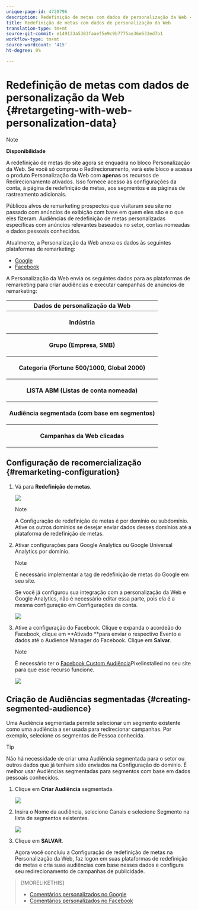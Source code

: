 ```yaml
---
unique-page-id: 4720796
description: Redefinição de metas com dados de personalização da Web - Documentos de marketing - Documentação do produto
title: Redefinição de metas com dados de personalização da Web
translation-type: tm+mt
source-git-commit: e149133a5383faaef5e9c9b7775ae36e633ed7b1
workflow-type: tm+mt
source-wordcount: '415'
ht-degree: 0%

---
```



# Redefinição de metas com dados de personalização da Web {#retargeting-with-web-personalization-data}

>[!NOTE]
>
>**Disponibilidade**
>
>A redefinição de metas do site agora se enquadra no bloco Personalização da Web. Se você só comprou o Redirecionamento, verá este bloco e acessa o produto Personalização da Web com **apenas** os recursos de Redirecionamento ativados. Isso fornece acesso às configurações da conta, à página de redefinição de metas, aos segmentos e às páginas de rastreamento adicionais.

Públicos alvos de remarketing prospectos que visitaram seu site no passado com anúncios de exibição com base em quem eles são e o que eles fizeram. Audiências de redefinição de metas personalizadas específicas com anúncios relevantes baseados no setor, contas nomeadas e dados pessoais conhecidos.

Atualmente, a Personalização da Web anexa os dados às seguintes plataformas de remarketing:

* [Google](personalized-remarketing-in-google.md)
* [Facebook](personalized-remarketing-in-facebook.md)

A Personalização da Web envia os seguintes dados para as plataformas de remarketing para criar audiências e executar campanhas de anúncios de remarketing:

<table> 
 <tbody> 
  <tr> 
   <th colspan="1">Dados de personalização da Web</th> 
  </tr> 
  <tr> 
   <th><p>Indústria</p></th> 
  </tr> 
  <tr> 
   <th><p>Grupo (Empresa, SMB)</p></th> 
  </tr> 
  <tr> 
   <th><p>Categoria (Fortune 500/1000, Global 2000)</p></th> 
  </tr> 
  <tr> 
   <th><p>LISTA ABM (Listas de conta nomeada)</p></th> 
  </tr> 
  <tr> 
   <th><p>Audiência segmentada (com base em segmentos)</p></th> 
  </tr> 
  <tr> 
   <th><p>Campanhas da Web clicadas</p></th> 
  </tr> 
 </tbody> 
</table>

## Configuração de recomercialização {#remarketing-configuration}

1. Vá para **Redefinição de metas**.

   ![](assets/one.png)

   >[!NOTE]
   >
   >A Configuração de redefinição de metas é por domínio ou subdomínio. Ative os outros domínios se desejar enviar dados desses domínios até a plataforma de redefinição de metas.

1. Ativar configurações para Google Analytics ou Google Universal Analytics por domínio.

   >[!NOTE]
   >
   >É necessário implementar a tag de redefinição de metas do Google em seu site.
   >
   >
   >Se você já configurou sua integração com a personalização da Web e Google Analytics, não é necessário editar essa parte, pois ela é a mesma configuração em Configurações da conta.

   ![](assets/two.png)

1. Ative a configuração do Facebook. Clique e expanda o acordeão do Facebook, clique em **Ativado **para enviar o respectivo Evento e dados até o Audience Manager do Facebook. Clique em **Salvar**.

   >[!NOTE]
   >
   >É necessário ter o [Facebook Custom Audiência](https://developers.facebook.com/docs/ads-for-websites/website-custom-audiences/getting-started#install-the-pixel)Pixelinstalled no seu site para que esse recurso funcione.

   ![](assets/three.png)

## Criação de Audiências segmentadas {#creating-segmented-audience}

Uma Audiência segmentada permite selecionar um segmento existente como uma audiência a ser usada para redirecionar campanhas. Por exemplo, selecione os segmentos de Pessoa conhecida.

>[!TIP]
>
>Não há necessidade de criar uma Audiência segmentada para o setor ou outros dados que já tenham sido enviados na Configuração do domínio. É melhor usar Audiências segmentadas para segmentos com base em dados pessoais conhecidos.

1. Clique em **Criar Audiência** segmentada.

   ![](assets/image2015-1-15-16-3a36-3a38.png)

1. Insira o Nome da audiência, selecione Canais e selecione Segmento na lista de segmentos existentes.

   ![](assets/image2015-1-15-16-3a40-3a17.png)

1. Clique em **SALVAR**.

   Agora você concluiu a Configuração de redefinição de metas na Personalização da Web, faz logon em suas plataformas de redefinição de metas e cria suas audiências com base nesses dados e configura seu redirecionamento de campanhas de publicidade.

>[!MORELIKETHIS]
>
>* [Comentários personalizados no Google](personalized-remarketing-in-google.md)
>* [Comentários personalizados no Facebook](personalized-remarketing-in-facebook.md)

